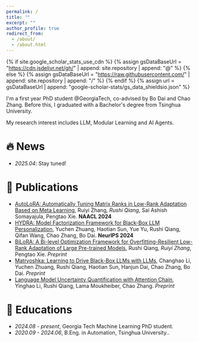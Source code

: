 ```yaml
---
permalink: /
title: ""
excerpt: ""
author_profile: true
redirect_from: 
  - /about/
  - /about.html
---
```


{% if site.google_scholar_stats_use_cdn %}
{% assign gsDataBaseUrl = "https://cdn.jsdelivr.net/gh/" | append: site.repository | append: "@" %}
{% else %}
{% assign gsDataBaseUrl = "https://raw.githubusercontent.com/" | append: site.repository | append: "/" %}
{% endif %}
{% assign url = gsDataBaseUrl | append: "google-scholar-stats/gs_data_shieldsio.json" %}

<span class='anchor' id='about-me'></span>

I'm a first year PhD student @GeorgiaTech, co-advised by Bo Dai and Chao Zhang. Before this, I graduated with a Bachelor's degree from Tsinghua University.

My research interest includes LLM, Modular Learning and AI Agents.


# 🔥 News
- *2025.04*: Stay tuned! 


# 📝 Publications 

- [AutoLoRA: Automatically Tuning Matrix Ranks in Low-Rank Adaptation Based on Meta Learning](https://arxiv.org/abs/2403.09113), Ruiyi Zhang<sup>*</sup>, Rushi Qiang<sup>*</sup>, Sai Ashish Somayajula, Pengtao Xie. **NAACL 2024**
- [HYDRA: Model Factorization Framework for Black-Box LLM Personalization](https://arxiv.org/abs/2406.02888), Yuchen Zhuang, Haotian Sun, Yue Yu, Rushi Qiang, Qifan Wang, Chao Zhang, Bo Dai. **NeurIPS 2024**
- [BiLoRA: A Bi-level Optimization Framework for Overfitting-Resilient Low-Rank Adaptation of Large Pre-trained Models](https://arxiv.org/abs/2403.13037), Rushi Qiang<sup>*</sup>, Ruiyi Zhang<sup>*</sup>, Pengtao Xie. *Preprint*
- [Matryoshka: Learning to Drive Black-Box LLMs with LLMs](https://arxiv.org/abs/2410.20749), Changhao Li, Yuchen Zhuang, Rushi Qiang, Haotian Sun, Hanjun Dai, Chao Zhang, Bo Dai. *Preprint*
- [Language Model Uncertainty Quantification with Attention Chain](https://arxiv.org/abs/2503.19168), Yinghao Li, Rushi Qiang, Lama Moukheiber, Chao Zhang. *Preprint*

# 📖 Educations
- *2024.08 - present*, Georgia Tech Machine Learning PhD student. 
- *2020.09 - 2024.06*, B.Eng. in Automation, Tsinghua University.. 

